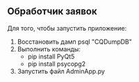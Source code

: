 ## Обработчик заявок  
Для того, чтобы запустить приложение:
1. Восстановить дамп psql "CQDumpDB"
2. Выполнить команды:
    - pip install PyQt5
    - pip install psycopg2
3. Запустить файл AdminApp.py

